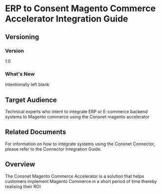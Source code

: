 
# ERP to Consent Magento Commerce Accelerator Integration Guide

## Versioning 

### Version 
1.0 

### What's New
Intentionally left blank

## Target Audience
Technical experts who intent to integrate ERP or E-commerce backend systems to Magento commerce using the Consnet magento accelerator

## Related Documents
For information on how to integrate systems using the Consnet Connector, please refer to the Connector Integration Guide. 

## Overview
The Consnet Magento Commerce Accelerator is a solution that helps customers implement Magento Commerce in a short period of time thereby realising their ROI
<!--stackedit_data:
eyJoaXN0b3J5IjpbNjE5NTk1ODgwXX0=
-->